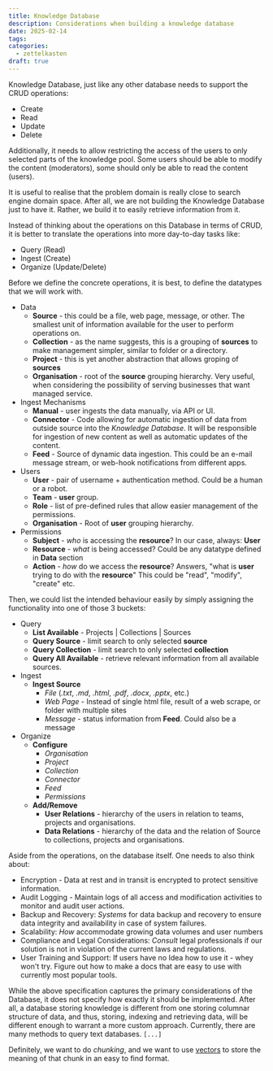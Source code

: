 ```yaml
---
title: Knowledge Database
description: Considerations when building a knowledge database
date: 2025-02-14
tags: 
categories:
  - zettelkasten
draft: true
---
```


Knowledge Database, just like any other database needs to support the CRUD
operations:

- Create
- Read
- Update
- Delete

Additionally, it needs to allow restricting the access of the users to only
selected parts of the knowledge pool. Some users should be able to modify
the content (moderators), some should only be able to read the content (users).

It is useful to realise that the problem domain is really close to search engine
domain space. After all, we are not building the Knowledge Database just to have
it. Rather, we build it to easily retrieve information from it.  

Instead of thinking about the operations on this Database in terms of CRUD, it
is better to translate the operations into more day-to-day tasks like:

- Query (Read)
- Ingest (Create)
- Organize (Update/Delete)

Before we define the concrete operations, it is best, to define the datatypes
that we will work with. 

- Data
    - **Source** - this could be a file, web page, message, or other. The smallest
    unit of information available for the user to perform operations on.
    - **Collection** - as the name suggests, this is a grouping of **sources** to
    make management simpler, similar to folder or a directory.
    - **Project** - this is yet another abstraction that allows groping of **sources**
    - **Organisation** - root of the **source** grouping hierarchy. Very useful,
    when considering the possibility of serving businesses that want managed
    service.
- Ingest Mechanisms
    - **Manual** - user ingests the data manually, via API or UI.
    - **Connector** - Code allowing for automatic ingestion of data from outside source 
    into the *Knowledge Database*. It will be responsible for ingestion of new
    content as well as automatic updates of the content. 
    - **Feed** - Source of dynamic data ingestion. This could be an e-mail message
    stream, or web-hook notifications from different apps.
- Users
    - **User** - pair of username + authentication method. Could be a human or a
    robot.
    - **Team** - **user** group.
    - **Role** - list of pre-defined rules that allow easier management of the
    permissions.
    - **Organisation** - Root of **user** grouping hierarchy.
- Permissions
    - **Subject** - *who* is accessing the **resource**? In our case, always:
    **User**
    - **Resource** - *what* is being accessed? Could be any datatype defined in
    **Data** section
    - **Action** - *how* do we access the **resource**? Answers, "what is
    **user** trying to do with the **resource**" This could be "read", "modify",
    "create" etc.

Then, we could list the intended behaviour easily by simply assigning the
functionality into one of those 3 buckets:

- Query
    - **List Available** - Projects | Collections | Sources
    - **Query Source** - limit search to only selected **source**
    - **Query Collection** - limit search to only selected **collection**
    - **Query All Available** - retrieve relevant information from all available
    sources.
- Ingest
    - **Ingest Source**
        - *File* (*.txt*, *.md*, *.html*, *.pdf*, *.docx*, *.pptx*, etc.)
        - *Web Page* - Instead of single html file, result of a web scrape, or
        folder with multiple sites 
        - *Message* - status information from **Feed**. Could also be a message
- Organize
    - **Configure**
        - *Organisation*
        - *Project*
        - *Collection*
        - *Connector*
        - *Feed*
        - *Permissions*
    - **Add/Remove**
        - **User Relations** - hierarchy of the users in relation to teams,
        projects and organisations.
        - **Data Relations** - hierarchy of the data and the relation of Source
        to collections, projects and organisations.

Aside from the operations, on the database itself. One needs to also think about:

- Encryption - Data at rest and in transit is encrypted to protect sensitive
information.
- Audit Logging - Maintain logs of all access and modification activities to
monitor and audit user actions.
-  Backup and Recovery: *Systems* for data backup and recovery to ensure data
integrity and availability in case of system failures.
- Scalability: *How* accommodate growing data volumes and user numbers
- Compliance and Legal Considerations: *Consult* legal professionals if our
solution is not in violation of the current laws and regulations.
- User Training and Support: If users have no Idea how to use it - whey won't
try. Figure out how to make a docs that are easy to use with currently most
popular tools.

While the above specification captures the primary considerations of the 
Database, it does not specify how exactly it should be implemented.
After all, a database storing knowledge is different from one storing 
columnar structure of data, and thus, storing, indexing and retrieving data,
will be different enough to warrant a more custom approach.
Currently, there are many methods to query text databases.  `[...]`

Definitely, we want to do *chunking*, and we want to use
[vectors](Embedding%20Model.md) to store the meaning of that chunk in an easy to
find format.